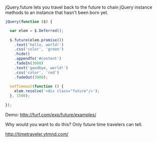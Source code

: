 jQuery.future lets you travel back to the future to chain jQuery instance methods to an instance that hasn't been born yet.

```javascript
jQuery(function ($) {

  var elem = $.Deferred();
    
  $.future(elem.promise())
    .text('hello, world!')
    .css('color', 'green')
    .hide()
    .appendTo('#content')
    .fadeIn(3000)
    .text('goodbye, world!')
    .css('color', 'red')
    .fadeOut(3000);
    
  setTimeout(function () {
    elem.resolve('<div class="future"/>');
  }, 1500);
  
});
```
Demo: http://furf.com/exp/future/examples/

Why would you want to do this? Only future time travelers can tell.

http://timetraveler.ytmnd.com/